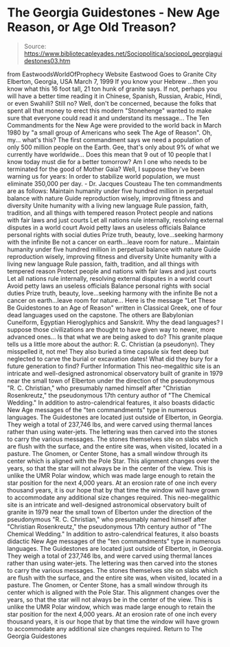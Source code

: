 # The Georgia Guidestones - New Age Reason, or Age Old Treason?

> Source: https://www.bibliotecapleyades.net/Sociopolitica/sociopol_georgiaguidestones03.htm

from EastwoodsWorldOfProphecy Website
Eastwood Goes to Granite City Elberton, Georgia, USA March 7, 1999
If you know your Hebrew ...then you know what this 16 foot tall, 21 ton hunk of granite says. If not, perhaps you will have a better time reading it in Chinese, Spanish, Russian, Arabic, Hindi, or even Swahili? Still no?
Well, don't be concerned, because the folks that spent all that money to erect this modern "Stonehenge" wanted to make sure that everyone could read it and understand its message...
The Ten Commandments for the New Age were provided to the world back in March 1980 by "a small group of Americans who seek The Age of Reason".
Oh, my... what's this?
The first commandment says we need a population of only 500 million people on the Earth. Gee, that's only about 9% of what we currently have worldwide... Does this mean that 9 out of 10 people that I know today must die for a better tomorrow? Am I one who needs to be terminated for the good of Mother Gaia? Well, I suppose they've been warning us for years:
In order to stabilize world population, we must eliminate 350,000 per day. - Dr. Jacques Cousteau
The ten commandments are as follows:
Maintain humanity under five hundred million in perpetual balance with nature Guide reproduction wisely, improving fitness and diversity Unite humanity with a living new language Rule passion, faith, tradition, and all things with tempered reason Protect people and nations with fair laws and just courts Let all nations rule internally, resolving external disputes in a world court Avoid petty laws an useless officials Balance personal rights with social duties Prize truth, beauty, love...seeking harmony with the infinite Be not a cancer on earth...leave room for nature...
Maintain humanity under five hundred million in perpetual balance with nature
Guide reproduction wisely, improving fitness and diversity
Unite humanity with a living new language
Rule passion, faith, tradition, and all things with tempered reason
Protect people and nations with fair laws and just courts
Let all nations rule internally, resolving external disputes in a world court
Avoid petty laws an useless officials
Balance personal rights with social duties
Prize truth, beauty, love...seeking harmony with the infinite
Be not a cancer on earth...leave room for nature...
Here is the message
"Let These Be Guidestones to an Age of Reason"
written in Classical Greek, one of four dead languages used on the capstone. The others are Babylonian Cuneiform, Egyptian Hieroglyphics and Sanskrit. Why the dead languages? I suppose those civilizations are thought to have given way to newer, more advanced ones... Is that what we are being asked to do? This granite plaque tells us a little more about the author: R. C. Christian (a pseudonyn).
They misspelled it, not me!
They also buried a time capsule six feet deep but neglected to carve the burial or excavation dates! What did they bury for a future generation to find?
Further Information
This neo-megalithic site is an intricate and well-designed astronomical observatory built of granite in 1979 near the small town of Elberton under the direction of the pseudonymous "R. C. Christian," who presumably named himself after "Christian Rosenkreutz," the pseudonymous 17th century author of "The Chemical Wedding." In addition to astro-calendrical features, it also boasts didactic New Age messages of the "ten commandments" type in numerous languages. The Guidestones are located just outside of Elberton, in Georgia. They weigh a total of 237,746 lbs, and were carved using thermal lances rather than using water-jets. The lettering was then carved into the stones to carry the various messages. The stones themselves site on slabs which are flush with the surface, and the entire site was, when visited, located in a pasture. The Gnomen, or Center Stone, has a small window through its center which is aligned with the Pole Star. This alignment changes over the years, so that the star will not always be in the center of the view. This is unlike the UMR Polar window, which was made large enough to retain the star position for the next 4,000 years. At an erosion rate of one inch every thousand years, it is our hope that by that time the window will have grown to accommodate any additional size changes required.
This neo-megalithic site is an intricate and well-designed astronomical observatory built of granite in 1979 near the small town of Elberton under the direction of the pseudonymous "R. C. Christian," who presumably named himself after "Christian Rosenkreutz," the pseudonymous 17th century author of "The Chemical Wedding." In addition to astro-calendrical features, it also boasts didactic New Age messages of the "ten commandments" type in numerous languages.
The Guidestones are located just outside of Elberton, in Georgia. They weigh a total of 237,746 lbs, and were carved using thermal lances rather than using water-jets. The lettering was then carved into the stones to carry the various messages. The stones themselves site on slabs which are flush with the surface, and the entire site was, when visited, located in a pasture.
The Gnomen, or Center Stone, has a small window through its center which is aligned with the Pole Star. This alignment changes over the years, so that the star will not always be in the center of the view. This is unlike the UMR Polar window, which was made large enough to retain the star position for the next 4,000 years.
At an erosion rate of one inch every thousand years, it is our hope that by that time the window will have grown to accommodate any additional size changes required.
Return to The Georgia Guidestones
